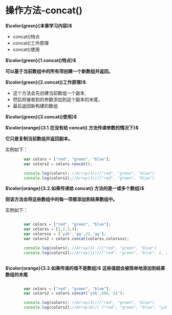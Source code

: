 # 操作方法-concat()

**$\color{green}{本章学习内容}$**

- concat()特点
- concat()工作原理
- concat()使用

**$\color{green}{1.concat()特点}$**

**可以基于当前数组中的所有项创建一个新数组并返回。**

**$\color{green}{2.concat()工作原理}$**

- 这个方法会先创建当前数组一个副本,
- 然后将接收到的参数添加到这个副本的末尾，
- 最后返回新构建的数组

**$\color{green}{3.concat()使用}$**

**$\color{orange}{3.1.在没有给 concat() 方法传递参数的情况下}$**

**它只是复制当前数组并返回副本。**

实例如下：

```javascript
        var colors = ["red", "green", "blue"];
        var colors2 = colors.concat();

        console.log(colors); //Array(3)//["red", "green", "blue"]
        console.log(colors2);//Array(3)//["red", "green", "blue"]
```

**$\color{orange}{3.2.如果传递给 concat() 方法的是一或多个数组}$**

**则该方法会将这些数组中的每一项都添加到结果数组中。**

实例如下：

```javascript

        var colors = ["red", "green", "blue"];
        var colorss = [1,2,3,4];
        var colorsss = ['yzb','gg',22,'gg'];
        var colors2 = colors.concat(colorss,colorsss);

        console.log(colors); //Array(3) //["red", "green", "blue"]
        console.log(colors2);//Array(11)//["red", "green", "blue", 1, 2, 3, 4, "yzb", "gg", 22, "gg"]
  

```

**$\color{orange}{3.3.如果传递的值不是数组}$**
**这些值就会被简单地添加到结果数组的末尾**

```javascript

        var colors = ["red", "green", "blue"];
        var colors2 = colors.concat('yzb',666,'zz');

        console.log(colors); //Array(3)//["red", "green", "blue"]
        console.log(colors2);//Array(6)// ["red", "green", "blue", "yzb", 666, "zz"]
```
